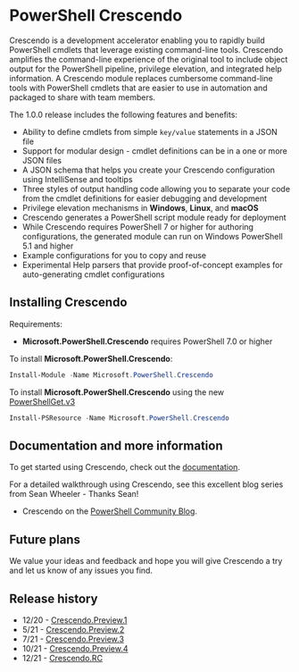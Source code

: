 # PowerShell Crescendo

Crescendo is a development accelerator enabling you to rapidly build PowerShell cmdlets that
leverage existing command-line tools. Crescendo amplifies the command-line experience of the
original tool to include object output for the PowerShell pipeline, privilege elevation, and
integrated help information. A Crescendo module replaces cumbersome command-line tools with
PowerShell cmdlets that are easier to use in automation and packaged to share with team members.

The 1.0.0 release includes the following features and benefits:

- Ability to define cmdlets from simple `key/value` statements in a JSON file
- Support for modular design - cmdlet definitions can be in a one or more JSON files
- A JSON schema that helps you create your Crescendo configuration using IntelliSense and tooltips
- Three styles of output handling code allowing you to separate your code from the cmdlet
  definitions for easier debugging and development
- Privilege elevation mechanisms in **Windows**, **Linux**, and **macOS**
- Crescendo generates a PowerShell script module ready for deployment
- While Crescendo requires PowerShell 7 or higher for authoring configurations, the generated module
  can run on Windows PowerShell 5.1 and higher
- Example configurations for you to copy and reuse
- Experimental Help parsers that provide proof-of-concept examples for auto-generating cmdlet
  configurations

## Installing Crescendo

Requirements:

- **Microsoft.PowerShell.Crescendo** requires PowerShell 7.0 or higher

To install **Microsoft.PowerShell.Crescendo**:

```powershell
Install-Module -Name Microsoft.PowerShell.Crescendo
```

To install **Microsoft.PowerShell.Crescendo** using the new
[PowerShellGet.v3](https://www.powershellgallery.com/packages/PowerShellGet/3.0.12-beta)

```powershell
Install-PSResource -Name Microsoft.PowerShell.Crescendo
```

## Documentation and more information

To get started using Crescendo, check out the
[documentation](https://docs.microsoft.com/powershell/utility-modules/crescendo/overview).

For a detailed walkthrough using Crescendo, see this excellent blog series from Sean Wheeler -
Thanks Sean!

- Crescendo on the [PowerShell Community Blog](https://devblogs.microsoft.com/powershell-community/tag/crescendo/).

## Future plans

We value your ideas and feedback and hope you will give Crescendo a try and let us know of any
issues you find.

## Release history

- 12/20 - [Crescendo.Preview.1](https://devblogs.microsoft.com/powershell/announcing-powershell-crescendo-preview-1/)
- 5/21 - [Crescendo.Preview.2](https://devblogs.microsoft.com/powershell/announcing-powershell-crescendo-preview-2/)
- 7/21 - [Crescendo.Preview.3](https://devblogs.microsoft.com/powershell/announcing-powershell-crescendo-preview-3/)
- 10/21 - [Crescendo.Preview.4](https://devblogs.microsoft.com/powershell/announcing-powershell-crescendo-preview-4/)
- 12/21 - [Crescendo.RC](https://devblogs.microsoft.com/powershell/announcing-powershell-crescendo-release-candidate-rc/)

